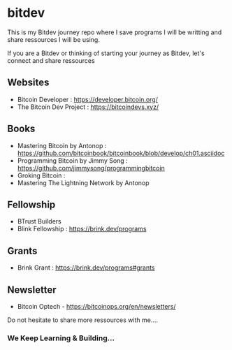 # bitdev

This is my Bitdev journey repo where I save programs I will be writting and share ressources I will be using.

If you are a Bitdev or thinking of starting your journey as Bitdev, let's connect and share ressources

## Websites

- Bitcoin Developer : https://developer.bitcoin.org/
- The Bitcoin Dev Project : https://bitcoindevs.xyz/

## Books

- Mastering Bitcoin by Antonop : https://github.com/bitcoinbook/bitcoinbook/blob/develop/ch01.asciidoc
- Programming Bitcoin by Jimmy Song : https://github.com/jimmysong/programmingbitcoin
- Groking Bitcoin :
- Mastering The Lightning Network by Antonop

## Fellowship

- BTrust Builders
- Blink Fellowship : https://brink.dev/programs

## Grants

- Brink Grant : https://brink.dev/programs#grants

## Newsletter

- Bitcoin Optech - https://bitcoinops.org/en/newsletters/

Do not hesitate to share more ressources with me....

### We Keep Learning & Building...
